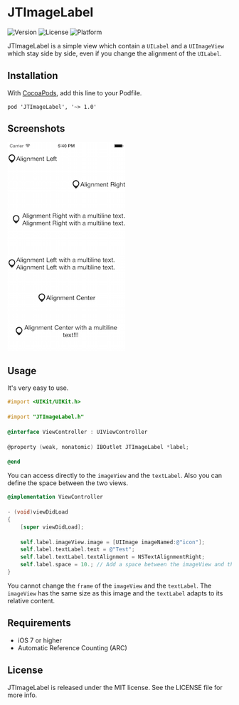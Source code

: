 JTImageLabel
============

![Version](https://img.shields.io/cocoapods/v/JTImageLabel.svg)
![License](https://img.shields.io/cocoapods/l/JTImageLabel.svg)
![Platform](https://img.shields.io/cocoapods/p/JTImageLabel.svg)

JTImageLabel is a simple view which contain a `UILabel` and a `UIImageView` which stay side by side, even if you change the alignment of the `UILabel`.

## Installation

With [CocoaPods](http://cocoapods.org/), add this line to your Podfile.

    pod 'JTImageLabel', '~> 1.0'

## Screenshots

![Example](./Screens/example.png "Example")


## Usage

It's very easy to use.

```objective-c
#import <UIKit/UIKit.h>

#import "JTImageLabel.h"

@interface ViewController : UIViewController

@property (weak, nonatomic) IBOutlet JTImageLabel *label;

@end
```

You can access directly to the `imageView` and the `textLabel`.
Also you can define the space between the two views.

```objective-c
@implementation ViewController

- (void)viewDidLoad
{
    [super viewDidLoad];

    self.label.imageView.image = [UIImage imageNamed:@"icon"];
    self.label.textLabel.text = @"Test";
    self.label.textLabel.textAlignment = NSTextAlignmentRight;
    self.label.space = 10.; // Add a space between the imageView and the textLabel
}
```

You cannot change the `frame` of the `imageView` and the `textLabel`. The `imageView` has the same size as this image and the `textLabel` adapts to its relative content.


## Requirements

- iOS 7 or higher
- Automatic Reference Counting (ARC)

## License

JTImageLabel is released under the MIT license. See the LICENSE file for more info.
